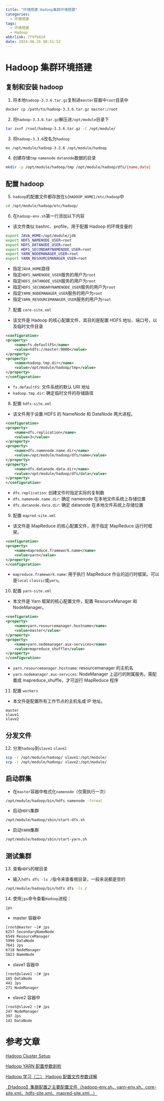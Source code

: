 ```yaml
---
title: "环境搭建:Hadoop集群环境搭建"
categories:
  - 环境搭建
tags:
  - 环境搭建
  - Hadoop
abbrlink: 7f9fb82d
date: 2024-06-26 08:51:52
---
```


# Hadoop 集群环境搭建

## 复制和安装 hadoop

1. 将本地`hadoop-3.3.6.tar.gz`复制进`master`容器中`root`目录中

```bash
docker cp /path/to/hadoop-3.3.6.tar.gz master:/root
```

2. 将`hadoop-3.3.6.tar.gz`解压进`/opt/module`目录下

```bash
tar zxvf /root/hadoop-3.3.6.tar.gz -C /opt/module/
```

3. 将`hadoop-3.3.6`改名为`hadoop`

```bash
mv /opt/module/hadoop-3.3.6 /opt/module/hadoop
```

4. 创建存储`tmp` `namenode` `datanode`数据的目录

```bash
mkdir -p /opt/module/hadoop/tmp /opt/module/hadoop/dfs/{name,data}
```

## 配置 hadoop

5. `hadoop`的配置文件都存放在`${HADOOP_HOME}/etc/hadoop`中

```bash
cd /opt/module/hadoop/etc/hadoop/
```

6. 在`hadoop-env.sh`第一行添加以下内容

- 该文件类似 bashrc、profile，用于配置 Hadoop 的环境变量的

```bash
export JAVA_HOME=/opt/module/jdk
export HDFS_NAMENODE_USER=root
export HDFS_DATANODE_USER=root
export HDFS_SECONDARYNAMENODE_USER=root
export YARN_NODEMANAGER_USER=root
export YARN_RESOURCEMANAGER_USER=root
```

- 指定`JAVA_HOME`路径
- 指定`HDFS_NAMENODE_USER`服务的用户为`root`
- 指定`HDFS_DATANODE_USER`服务的用户为`root`
- 指定`HDFS_SECONDARYNAMENODE_USER`服务的用户为`root`
- 指定`YARN_NODEMANAGER_USER`服务的用户为`root`
- 指定`YARN_RESOURCEMANAGER_USER`服务的用户为`root`

7. 配置 `core-site.xml`

- 该文件是 Hadoop 的核心配置文件，其目的是配置 HDFS 地址、端口号，以及临时文件目录

```xml
<configuration>
<property>
    <name>fs.defaultFS</name>
    <value>hdfs://master:9000</value>
</property>
<property>
    <name>hadoop.tmp.dir</name>
    <value>/opt/module/hadoop/tmp</value>
</property>
</configuration>
```

- `fs.defaultFS`: 文件系统的默认 URI 地址
- `hadoop.tmp.dir`: 确定临时文件的存储路径

8. 配置 `hdfs-site.xml`

- 该文件用于设置 HDFS 的 NameNode 和 DataNode 两大进程。

```xml
<configuration>
<property>
    <name>dfs.replication</name>
    <value>3</value>
</property>
<property>
    <name>dfs.namenode.name.dir</name>
    <value>/opt/module/hadoop/dfs/name</value>
</property>
<property>
    <name>dfs.datanode.data.dir</name>
    <value>/opt/module/hadoop/dfs/data</value>
</property>
</configuration>
```

- `dfs.replication`: 创建文件时指定实际的复制数
- `dfs.namenode.name.dir`: 确定 namenode 在本地文件系统上存储位置
- `dfs.datanode.data.dir`: 确定 datanode 在本地文件系统上存储位置

9. 配置 `mapred-site.xml`

- 该文件是 MapReduce 的核心配置文件，用于指定 MapReduce 运行时框架。

```xml
<configuration>
<property>
    <name>mapreduce.framework.name</name>
    <value>yarn</value>
</property>
</configuration>
```

- `mapreduce.framework.name`: 用于执行 MapReduce 作业的运行时框架。可以是`local` `classic`或`yarn`。

10. 配置 `yarn-site.xml`

- 本文件是 Yarn 框架的核心配置文件，配置 ResourceManager 和 NodeManager。

```xml
<configuration>
<property>
    <name>yarn.resourcemanager.hostname</name>
    <value>master</value>
</property>
<property>
    <name>yarn.nodemanager.aux-services</name>
    <value>mapreduce_shuffle</value>
</property>
</configuration>
```

- `yarn.resourcemanager.hostname`: resourcemanager 的主机名
- `yarn.nodemanager.aux-services`: NodeManager 上运行的附属服务。需配置成 mapreduce_shuffle，才可运行 MapReduce 程序

11. 配置 `workers`

- 本文件是配置所有工作节点的主机名或 IP 地址。

```
master
slave1
slave2
```

## 分发文件

12. 分发`hadoop`到`slave1` `slave2`

```bash
scp -r /opt/module/hadoop/ slave1:/opt/module/
scp -r /opt/module/hadoop/ slave2:/opt/module/
```

## 启动群集

- 在`master`容器中格式化`namenode`（仅需执行一次）

```bash
/opt/module/hadoop/bin/hdfs namenode -format
```

- 启动`HDFS`集群

```bash
/opt/module/hadoop/sbin/start-dfs.sh
```

- 启动`YARN`集群

```bash
/opt/module/hadoop/sbin/start-yarn.sh
```

## 测试集群

13. 查看`HDFS`的根目录

- 输入`hdfs dfs -ls /`指令来查看根目录，一般来说都是空的

```bash
/opt/module/hadoop/bin/hdfs dfs -ls /
```

14. 使用`jps`命令查看`Hadoop`进程：

```bash
jps
```

- master 容器中

```bash
[root@master ~]# jps
6257 SecondaryNameNode
6549 ResourceManager
5990 DataNode
7641 Jps
6718 NodeManager
5823 NameNode
```

- slave1 容器中

```bash
[root@slave1 ~]# jps
165 DataNode
441 Jps
271 NodeManager
```

- slave2 容器中

```bash
[root@slave2 ~]# jps
247 NodeManager
397 Jps
141 DataNode
```

# 参考文章

[Hadoop Cluster Setup](https://hadoop.apache.org/docs/stable/hadoop-project-dist/hadoop-common/ClusterSetup.html)

[Hadoop YARN 配置参数剖析](https://blog.csdn.net/gyqjn/article/details/50846287)

[Hadoop 学习（二） Hadoop 配置文件参数详解](https://www.cnblogs.com/yinghun/p/6230436.html)

[【Hadoop】集群配置之主要配置文件（hadoop-env.sh、yarn-env.sh、core-site.xml、hdfs-site.xml、mapred-site.xml...）](https://blog.csdn.net/m0_60511809/article/details/135254570)
